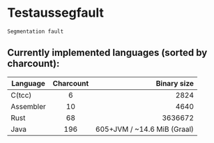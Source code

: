 # Testaussegfault
`Segmentation fault`

## Currently implemented languages (sorted by charcount):

| Language  | Charcount |                  Binary size |
|-----------|:---------:|-----------------------------:|
| C(tcc)    |    6      |                         2824 |
| Assembler |    10     |                         4640 |
| Rust      |    68     |                      3636672 |
| Java      |    196    | 605+JVM  / ~14.6 MiB (Graal) |
